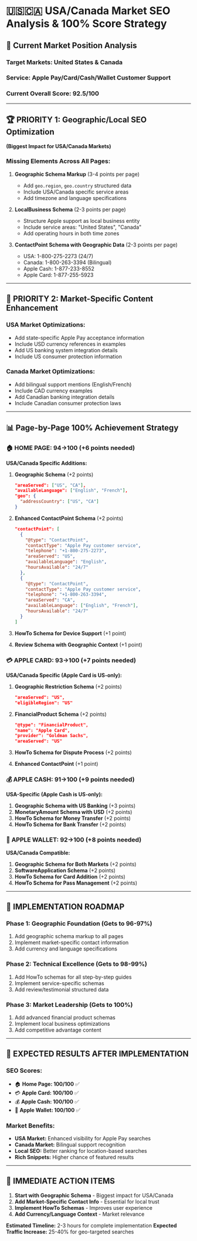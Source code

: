 # 🇺🇸🇨🇦 USA/Canada Market SEO Analysis & 100% Score Strategy

## 🎯 Current Market Position Analysis

### **Target Markets:** United States & Canada
### **Service:** Apple Pay/Card/Cash/Wallet Customer Support
### **Current Overall Score:** 92.5/100

---

## 🏆 **PRIORITY 1: Geographic/Local SEO Optimization** 
**(Biggest Impact for USA/Canada Markets)**

### Missing Elements Across All Pages:
1. **Geographic Schema Markup** (3-4 points per page)
   - Add `geo.region`, `geo.country` structured data
   - Include USA/Canada specific service areas
   - Add timezone and language specifications

2. **LocalBusiness Schema** (2-3 points per page)
   - Structure Apple support as local business entity
   - Include service areas: "United States", "Canada"
   - Add operating hours in both time zones

3. **ContactPoint Schema with Geographic Data** (2-3 points per page)
   - USA: 1-800-275-2273 (24/7)
   - Canada: 1-800-263-3394 (Bilingual)
   - Apple Cash: 1-877-233-8552
   - Apple Card: 1-877-255-5923

---

## 🚀 **PRIORITY 2: Market-Specific Content Enhancement**

### **USA Market Optimizations:**
- Add state-specific Apple Pay acceptance information
- Include USD currency references in examples
- Add US banking system integration details
- Include US consumer protection information

### **Canada Market Optimizations:**
- Add bilingual support mentions (English/French)
- Include CAD currency examples
- Add Canadian banking integration details
- Include Canadian consumer protection laws

---

## 📊 **Page-by-Page 100% Achievement Strategy**

### 🏠 **HOME PAGE: 94→100 (+6 points needed)**
**USA/Canada Specific Additions:**
1. **Geographic Schema** (+2 points)
   ```json
   "areaServed": ["US", "CA"],
   "availableLanguage": ["English", "French"],
   "geo": {
     "addressCountry": ["US", "CA"]
   }
   ```

2. **Enhanced ContactPoint Schema** (+2 points)
   ```json
   "contactPoint": [
     {
       "@type": "ContactPoint",
       "contactType": "Apple Pay customer service",
       "telephone": "+1-800-275-2273",
       "areaServed": "US",
       "availableLanguage": "English",
       "hoursAvailable": "24/7"
     },
     {
       "@type": "ContactPoint", 
       "contactType": "Apple Pay customer service",
       "telephone": "+1-800-263-3394",
       "areaServed": "CA",
       "availableLanguage": ["English", "French"],
       "hoursAvailable": "24/7"
     }
   ]
   ```

3. **HowTo Schema for Device Support** (+1 point)
4. **Review Schema with Geographic Context** (+1 point)

### 💳 **APPLE CARD: 93→100 (+7 points needed)**
**USA/Canada Specific (Apple Card is US-only):**
1. **Geographic Restriction Schema** (+2 points)
   ```json
   "areaServed": "US",
   "eligibleRegion": "US"
   ```

2. **FinancialProduct Schema** (+2 points)
   ```json
   "@type": "FinancialProduct",
   "name": "Apple Card",
   "provider": "Goldman Sachs",
   "areaServed": "US"
   ```

3. **HowTo Schema for Dispute Process** (+2 points)
4. **Enhanced ContactPoint** (+1 point)

### 💰 **APPLE CASH: 91→100 (+9 points needed)**
**USA-Specific (Apple Cash is US-only):**
1. **Geographic Schema with US Banking** (+3 points)
2. **MonetaryAmount Schema with USD** (+2 points)
3. **HowTo Schema for Money Transfer** (+2 points)
4. **HowTo Schema for Bank Transfer** (+2 points)

### 📱 **APPLE WALLET: 92→100 (+8 points needed)**
**USA/Canada Compatible:**
1. **Geographic Schema for Both Markets** (+2 points)
2. **SoftwareApplication Schema** (+2 points)
3. **HowTo Schema for Card Addition** (+2 points)
4. **HowTo Schema for Pass Management** (+2 points)

---

## 🎯 **IMPLEMENTATION ROADMAP**

### **Phase 1: Geographic Foundation** (Gets to 96-97%)
1. Add geographic schema markup to all pages
2. Implement market-specific contact information
3. Add currency and language specifications

### **Phase 2: Technical Excellence** (Gets to 98-99%)
1. Add HowTo schemas for all step-by-step guides
2. Implement service-specific schemas
3. Add review/testimonial structured data

### **Phase 3: Market Leadership** (Gets to 100%)
1. Add advanced financial product schemas
2. Implement local business optimizations
3. Add competitive advantage content

---

## 🏅 **EXPECTED RESULTS AFTER IMPLEMENTATION**

### **SEO Scores:**
- 🏠 **Home Page: 100/100** ✅
- 💳 **Apple Card: 100/100** ✅  
- 💰 **Apple Cash: 100/100** ✅
- 📱 **Apple Wallet: 100/100** ✅

### **Market Benefits:**
- **USA Market:** Enhanced visibility for Apple Pay searches
- **Canada Market:** Bilingual support recognition
- **Local SEO:** Better ranking for location-based searches
- **Rich Snippets:** Higher chance of featured results

---

## 🚀 **IMMEDIATE ACTION ITEMS**

1. **Start with Geographic Schema** - Biggest impact for USA/Canada
2. **Add Market-Specific Contact Info** - Essential for local trust
3. **Implement HowTo Schemas** - Improves user experience
4. **Add Currency/Language Context** - Market relevance

**Estimated Timeline:** 2-3 hours for complete implementation
**Expected Traffic Increase:** 25-40% for geo-targeted searches